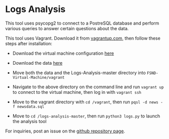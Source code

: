 # Logs Analysis

This tool uses psycopg2 to connect to a PostreSQL database and perform various
queries to answer certain questions about the data.

This tool uses Vagrant. Download it from
[vagrantup.com](https://www.vagrantup.com/downloads.html), then follow these
steps after installation:

* Download the virtual machine configuration [here](https://d17h27t6h515a5.cloudfront.net/topher/2017/August/59822701_fsnd-virtual-machine/fsnd-virtual-machine.zip)

* Download the data [here](https://d17h27t6h515a5.cloudfront.net/topher/2016/August/57b5f748_newsdata/newsdata.zip)

* Move both the data and the Logs-Analysis-master directory into ```FSND-Virtual-Machine/vagrant```

* Navigate to the above directory on the command line and run ```vagrant up```
to connect to the virtual machine, then log in with ```vagrant ssh```

* Move to the vagrant directory with ```cd /vagrant```, then run ```pqsl -d news -f newsdata.sql```

* Move to ```cd /logs-analysis-master```, then run ```python3 logs.py``` to launch the analysis tool

For inquiries, post an issue on the [github repository page](https://github.com/eicksl/Logs-Analysis/issues).
